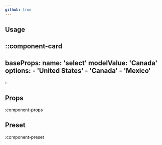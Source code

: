 ```yaml
---
github: true
---
```


## Usage

::component-card
---
baseProps:
  name: 'select'
  modelValue: 'Canada'
  options:
    - 'United States'
    - 'Canada'
    - 'Mexico'
---
::

## Props

:component-props

## Preset

:component-preset

